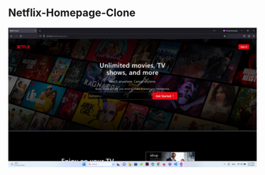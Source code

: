 ## Netflix-Homepage-Clone

<img src="https://raw.githubusercontent.com/sachidumaleesha/Netflix-Homepage-Clone/main/Desktop%20Homepage.png">

